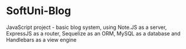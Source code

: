 # SoftUni-Blog

JavaScript project - basic blog system, using Note.JS as a server, ExpressJS as a router, Sequelize as an ORM, MySQL as a database and Handlebars as a view engine